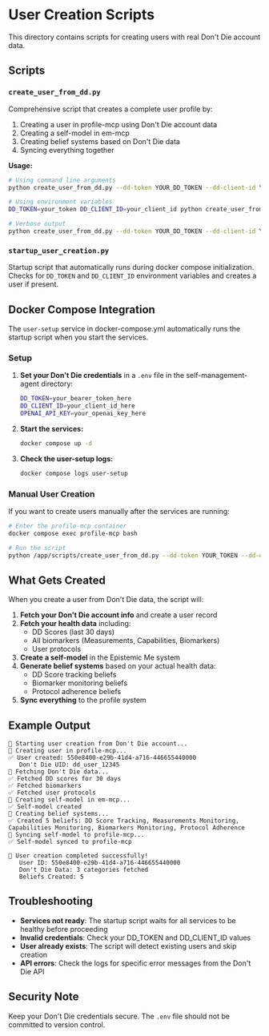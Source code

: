 # User Creation Scripts

This directory contains scripts for creating users with real Don't Die account data.

## Scripts

### `create_user_from_dd.py`
Comprehensive script that creates a complete user profile by:
1. Creating a user in profile-mcp using Don't Die account data
2. Creating a self-model in em-mcp
3. Creating belief systems based on Don't Die data
4. Syncing everything together

**Usage:**
```bash
# Using command line arguments
python create_user_from_dd.py --dd-token YOUR_DD_TOKEN --dd-client-id YOUR_DD_CLIENT_ID

# Using environment variables
DD_TOKEN=your_token DD_CLIENT_ID=your_client_id python create_user_from_dd.py

# Verbose output
python create_user_from_dd.py --dd-token YOUR_DD_TOKEN --dd-client-id YOUR_DD_CLIENT_ID --verbose
```

### `startup_user_creation.py`
Startup script that automatically runs during docker compose initialization.
Checks for `DD_TOKEN` and `DD_CLIENT_ID` environment variables and creates a user if present.

## Docker Compose Integration

The `user-setup` service in docker-compose.yml automatically runs the startup script when you start the services.

### Setup

1. **Set your Don't Die credentials** in a `.env` file in the self-management-agent directory:
   ```bash
   DD_TOKEN=your_bearer_token_here
   DD_CLIENT_ID=your_client_id_here
   OPENAI_API_KEY=your_openai_key_here
   ```

2. **Start the services:**
   ```bash
   docker compose up -d
   ```

3. **Check the user-setup logs:**
   ```bash
   docker compose logs user-setup
   ```

### Manual User Creation

If you want to create users manually after the services are running:

```bash
# Enter the profile-mcp container
docker compose exec profile-mcp bash

# Run the script
python /app/scripts/create_user_from_dd.py --dd-token YOUR_TOKEN --dd-client-id YOUR_CLIENT_ID
```

## What Gets Created

When you create a user from Don't Die data, the script will:

1. **Fetch your Don't Die account info** and create a user record
2. **Fetch your health data** including:
   - DD Scores (last 30 days)
   - All biomarkers (Measurements, Capabilities, Biomarkers)
   - User protocols
3. **Create a self-model** in the Epistemic Me system
4. **Generate belief systems** based on your actual health data:
   - DD Score tracking beliefs
   - Biomarker monitoring beliefs  
   - Protocol adherence beliefs
5. **Sync everything** to the profile system

## Example Output

```
🚀 Starting user creation from Don't Die account...
🔄 Creating user in profile-mcp...
✅ User created: 550e8400-e29b-41d4-a716-446655440000
   Don't Die UID: dd_user_12345
🔄 Fetching Don't Die data...
✅ Fetched DD scores for 30 days
✅ Fetched biomarkers
✅ Fetched user protocols
🔄 Creating self-model in em-mcp...
✅ Self-model created
🔄 Creating belief systems...
✅ Created 5 beliefs: DD Score Tracking, Measurements Monitoring, Capabilities Monitoring, Biomarkers Monitoring, Protocol Adherence
🔄 Syncing self-model to profile-mcp...
✅ Self-model synced to profile-mcp

🎉 User creation completed successfully!
   User ID: 550e8400-e29b-41d4-a716-446655440000
   Don't Die Data: 3 categories fetched
   Beliefs Created: 5
```

## Troubleshooting

- **Services not ready**: The startup script waits for all services to be healthy before proceeding
- **Invalid credentials**: Check your DD_TOKEN and DD_CLIENT_ID values
- **User already exists**: The script will detect existing users and skip creation
- **API errors**: Check the logs for specific error messages from the Don't Die API

## Security Note

Keep your Don't Die credentials secure. The `.env` file should not be committed to version control. 